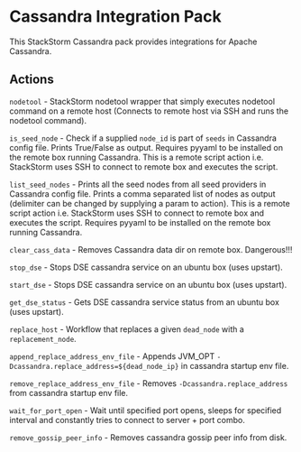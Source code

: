 # Cassandra Integration Pack

This StackStorm Cassandra pack provides integrations for Apache Cassandra.

## Actions

`nodetool` - StackStorm nodetool wrapper that simply executes nodetool command on a remote host (Connects to remote host via SSH and runs the nodetool command).

`is_seed_node` - Check if a supplied ``node_id`` is part of ``seeds`` in Cassandra config file. Prints True/False as output. Requires pyyaml to be installed on the remote box running Cassandra. This is a remote script action i.e. StackStorm uses SSH to connect to remote box and executes the script.

`list_seed_nodes` - Prints all the seed nodes from all seed providers in Cassandra config file. Prints a comma separated list of nodes as output (delimiter can be changed by supplying a param to action). This is a remote script action i.e. StackStorm uses SSH to connect to remote box and executes the script. Requires pyyaml to be installed on the remote box running Cassandra.

`clear_cass_data` - Removes Cassandra data dir on remote box. Dangerous!!!

`stop_dse` - Stops DSE cassandra service on an ubuntu box (uses upstart).

`start_dse` - Stops DSE cassandra service on an ubuntu box (uses upstart).

`get_dse_status` - Gets DSE cassandra service status from an ubuntu box (uses upstart).

`replace_host` - Workflow that replaces a given `dead_node` with a `replacement_node`.

`append_replace_address_env_file` - Appends JVM_OPT `-Dcassandra.replace_address=${dead_node_ip}` in cassandra startup env file.

`remove_replace_address_env_file` - Removes `-Dcassandra.replace_address` from cassandra startup env file.

`wait_for_port_open` - Wait until specified port opens, sleeps for specified interval and constantly tries to connect to server + port combo.

`remove_gossip_peer_info` - Removes cassandra gossip peer info from disk.
